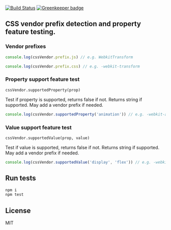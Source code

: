[![Build Status](https://travis-ci.org/cssinjs/css-vendor.svg?branch=master)](https://travis-ci.org/cssinjs/css-vendor) [![Greenkeeper badge](https://badges.greenkeeper.io/cssinjs/css-vendor.svg)](https://greenkeeper.io/)

## CSS vendor prefix detection and property feature testing.

### Vendor prefixes

```javascript
console.log(cssVendor.prefix.js) // e.g. WebkitTransform

console.log(cssVendor.prefix.css) // e.g. -webkit-transform
```

### Property support feature test

`cssVendor.supportedProperty(prop)`

Test if property is supported, returns false if not. Returns string if supported. May add a vendor prefix if needed.

```javascript
console.log(cssVendor.supportedProperty('animation')) // e.g. -webkit-animation
```

### Value support feature test

`cssVendor.supportedValue(prop, value)`

Test if value is supported, returns false if not. Returns string if supported. May add a vendor prefix if needed.

```javascript
console.log(cssVendor.supportedValue('display', 'flex')) // e.g. -webkit-flex
```

## Run tests

```bash
npm i
npm test
```

## License

MIT

